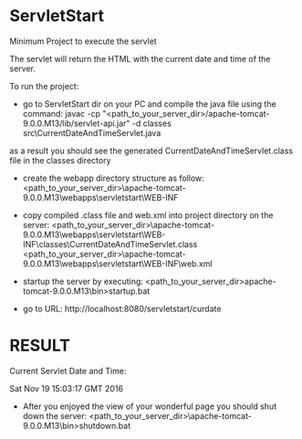 # ServletStart
Minimum Project to execute the servlet

The servlet will return the HTML with the current date and time of the server.

To run the project:

* go to ServletStart dir on your PC and compile the java file using the command:
javac -cp "\<path_to_your_server_dir\>/apache-tomcat-9.0.0.M13/lib/servlet-api.jar" -d classes src\CurrentDateAndTimeServlet.java

as a result you should see the generated CurrentDateAndTimeServlet.class file in the classes directory

* create the webapp directory structure as follow:
\<path_to_your_server_dir\>\apache-tomcat-9.0.0.M13\webapps\servletstart\WEB-INF

* copy compiled .class file and web.xml into project directory on the server:
\<path_to_your_server_dir\>\apache-tomcat-9.0.0.M13\webapps\servletstart\WEB-INF\classes\CurrentDateAndTimeServlet.class
\<path_to_your_server_dir\>\apache-tomcat-9.0.0.M13\webapps\servletstart\WEB-INF\web.xml

* startup the server by executing:
\<path_to_your_server_dir\>apache-tomcat-9.0.0.M13\bin>startup.bat

* go to URL:
http://localhost:8080/servletstart/curdate

RESULT
==========
Current Servlet Date and Time:

Sat Nov 19 15:03:17 GMT 2016 

* After you enjoyed the view of your wonderful page you should shut down the server:
\<path_to_your_server_dir\>\apache-tomcat-9.0.0.M13\bin>shutdown.bat
